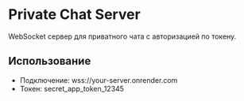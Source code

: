 # Private Chat Server

WebSocket сервер для приватного чата с авторизацией по токену.

## Использование
- Подключение: wss://your-server.onrender.com
- Токен: secret_app_token_12345
